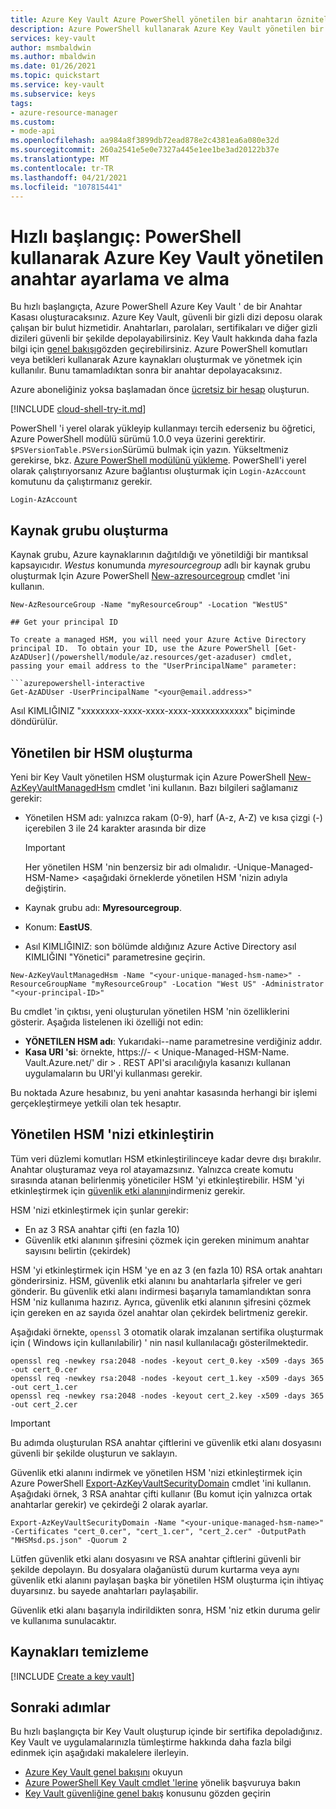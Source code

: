 ```yaml
---
title: Azure Key Vault Azure PowerShell yönetilen bir anahtarın özniteliklerini oluşturun ve alın
description: Azure PowerShell kullanarak Azure Key Vault yönetilen bir anahtarın nasıl ayarlanacağını ve alınacağını gösteren hızlı başlangıç
services: key-vault
author: msmbaldwin
ms.author: mbaldwin
ms.date: 01/26/2021
ms.topic: quickstart
ms.service: key-vault
ms.subservice: keys
tags:
- azure-resource-manager
ms.custom:
- mode-api
ms.openlocfilehash: aa984a8f3899db72ead878e2c4381ea6a080e32d
ms.sourcegitcommit: 260a2541e5e0e7327a445e1ee1be3ad20122b37e
ms.translationtype: MT
ms.contentlocale: tr-TR
ms.lasthandoff: 04/21/2021
ms.locfileid: "107815441"
---
```

# <a name="quickstart-set-and-retrieve-a-managed-key-from-azure-key-vault-using-powershell"></a>Hızlı başlangıç: PowerShell kullanarak Azure Key Vault yönetilen anahtar ayarlama ve alma

Bu hızlı başlangıçta, Azure PowerShell Azure Key Vault ' de bir Anahtar Kasası oluşturacaksınız. Azure Key Vault, güvenli bir gizli dizi deposu olarak çalışan bir bulut hizmetidir. Anahtarları, parolaları, sertifikaları ve diğer gizli dizileri güvenli bir şekilde depolayabilirsiniz. Key Vault hakkında daha fazla bilgi için [genel bakışı](../general/overview.md)gözden geçirebilirsiniz. Azure PowerShell komutları veya betikleri kullanarak Azure kaynakları oluşturmak ve yönetmek için kullanılır. Bunu tamamladıktan sonra bir anahtar depolayacaksınız.

Azure aboneliğiniz yoksa başlamadan önce [ücretsiz bir hesap](https://azure.microsoft.com/free/?WT.mc_id=A261C142F) oluşturun.

[!INCLUDE [cloud-shell-try-it.md](../../../includes/cloud-shell-try-it.md)]

PowerShell 'i yerel olarak yükleyip kullanmayı tercih ederseniz bu öğretici, Azure PowerShell modülü sürümü 1.0.0 veya üzerini gerektirir. `$PSVersionTable.PSVersion`Sürümü bulmak için yazın. Yükseltmeniz gerekirse, bkz. [Azure PowerShell modülünü yükleme](/powershell/azure/install-az-ps). PowerShell'i yerel olarak çalıştırıyorsanız Azure bağlantısı oluşturmak için `Login-AzAccount` komutunu da çalıştırmanız gerekir.

```azurepowershell-interactive
Login-AzAccount
```

## <a name="create-a-resource-group"></a>Kaynak grubu oluşturma

Kaynak grubu, Azure kaynaklarının dağıtıldığı ve yönetildiği bir mantıksal kapsayıcıdır. *Westus* konumunda *myresourcegroup* adlı bir kaynak grubu oluşturmak Için Azure PowerShell [New-azresourcegroup](/powershell/module/az.resources/new-azresourcegroup) cmdlet 'ini kullanın. 

```azurepowershell-interactive
New-AzResourceGroup -Name "myResourceGroup" -Location "WestUS"

## Get your principal ID

To create a managed HSM, you will need your Azure Active Directory principal ID.  To obtain your ID, use the Azure PowerShell [Get-AzADUser](/powershell/module/az.resources/get-azaduser) cmdlet, passing your email address to the "UserPrincipalName" parameter:

```azurepowershell-interactive
Get-AzADUser -UserPrincipalName "<your@email.address>"
```

Asıl KIMLIĞINIZ "xxxxxxxx-xxxx-xxxx-xxxx-xxxxxxxxxxxx" biçiminde döndürülür.

## <a name="create-a-managed-hsm"></a>Yönetilen bir HSM oluşturma

Yeni bir Key Vault yönetilen HSM oluşturmak için Azure PowerShell [New-AzKeyVaultManagedHsm](/powershell/module/az.keyvault/new-azkeyvaultmanagedhsm) cmdlet 'ini kullanın. Bazı bilgileri sağlamanız gerekir:

- Yönetilen HSM adı: yalnızca rakam (0-9), harf (A-z, A-Z) ve kısa çizgi (-) içerebilen 3 ile 24 karakter arasında bir dize

  > [!Important]
  > Her yönetilen HSM 'nin benzersiz bir adı olmalıdır. -Unique-Managed-HSM-Name> <aşağıdaki örneklerde yönetilen HSM 'nizin adıyla değiştirin.

- Kaynak grubu adı: **Myresourcegroup**.
- Konum: **EastUS**.
- Asıl KIMLIĞINIZ: son bölümde aldığınız Azure Active Directory asıl KIMLIĞINI "Yönetici" parametresine geçirin. 

```azurepowershell-interactive
New-AzKeyVaultManagedHsm -Name "<your-unique-managed-hsm-name>" -ResourceGroupName "myResourceGroup" -Location "West US" -Administrator "<your-principal-ID>"
```

Bu cmdlet 'in çıktısı, yeni oluşturulan yönetilen HSM 'nin özelliklerini gösterir. Aşağıda listelenen iki özelliği not edin:

- **YÖNETILEN HSM adı**: Yukarıdaki--name parametresine verdiğiniz addır.
- **Kasa URI 'si**: örnekte, https://- &lt; Unique-Managed-HSM-Name. Vault.Azure.net/' dir &gt; . REST API'si aracılığıyla kasanızı kullanan uygulamaların bu URI'yi kullanması gerekir.

Bu noktada Azure hesabınız, bu yeni anahtar kasasında herhangi bir işlemi gerçekleştirmeye yetkili olan tek hesaptır.

## <a name="activate-your-managed-hsm"></a>Yönetilen HSM 'nizi etkinleştirin

Tüm veri düzlemi komutları HSM etkinleştirilinceye kadar devre dışı bırakılır. Anahtar oluşturamaz veya rol atayamazsınız. Yalnızca create komutu sırasında atanan belirlenmiş yöneticiler HSM 'yi etkinleştirebilir. HSM 'yi etkinleştirmek için [güvenlik etki alanını](security-domain.md)indirmeniz gerekir.

HSM 'nizi etkinleştirmek için şunlar gerekir:
- En az 3 RSA anahtar çifti (en fazla 10)
- Güvenlik etki alanının şifresini çözmek için gereken minimum anahtar sayısını belirtin (çekirdek)

HSM 'yi etkinleştirmek için HSM 'ye en az 3 (en fazla 10) RSA ortak anahtarı gönderirsiniz. HSM, güvenlik etki alanını bu anahtarlarla şifreler ve geri gönderir. Bu güvenlik etki alanı indirmesi başarıyla tamamlandıktan sonra HSM 'niz kullanıma hazırız. Ayrıca, güvenlik etki alanının şifresini çözmek için gereken en az sayıda özel anahtar olan çekirdek belirtmeniz gerekir.

Aşağıdaki örnekte, `openssl` 3 otomatik olarak imzalanan sertifika oluşturmak için ( [](https://slproweb.com/products/Win32OpenSSL.html)Windows için kullanılabilir) ' nin nasıl kullanılacağı gösterilmektedir.

```console
openssl req -newkey rsa:2048 -nodes -keyout cert_0.key -x509 -days 365 -out cert_0.cer
openssl req -newkey rsa:2048 -nodes -keyout cert_1.key -x509 -days 365 -out cert_1.cer
openssl req -newkey rsa:2048 -nodes -keyout cert_2.key -x509 -days 365 -out cert_2.cer
```

> [!IMPORTANT]
> Bu adımda oluşturulan RSA anahtar çiftlerini ve güvenlik etki alanı dosyasını güvenli bir şekilde oluşturun ve saklayın.

Güvenlik etki alanını indirmek ve yönetilen HSM 'nizi etkinleştirmek için Azure PowerShell [Export-AzKeyVaultSecurityDomain](/powershell/module/az.keyvault/export-azkeyvaultsecuritydomain) cmdlet 'ini kullanın. Aşağıdaki örnek, 3 RSA anahtar çifti kullanır (Bu komut için yalnızca ortak anahtarlar gerekir) ve çekirdeği 2 olarak ayarlar.

```azurepowershell-interactive
Export-AzKeyVaultSecurityDomain -Name "<your-unique-managed-hsm-name>" -Certificates "cert_0.cer", "cert_1.cer", "cert_2.cer" -OutputPath "MHSMsd.ps.json" -Quorum 2
```

Lütfen güvenlik etki alanı dosyasını ve RSA anahtar çiftlerini güvenli bir şekilde depolayın. Bu dosyalara olağanüstü durum kurtarma veya aynı güvenlik etki alanını paylaşan başka bir yönetilen HSM oluşturma için ihtiyaç duyarsınız. bu sayede anahtarları paylaşabilir.

Güvenlik etki alanı başarıyla indirildikten sonra, HSM 'niz etkin duruma gelir ve kullanıma sunulacaktır.

## <a name="clean-up-resources"></a>Kaynakları temizleme

[!INCLUDE [Create a key vault](../../../includes/key-vault-powershell-delete-resources.md)]

## <a name="next-steps"></a>Sonraki adımlar

Bu hızlı başlangıçta bir Key Vault oluşturup içinde bir sertifika depoladığınız. Key Vault ve uygulamalarınızla tümleştirme hakkında daha fazla bilgi edinmek için aşağıdaki makalelere ilerleyin.

- [Azure Key Vault genel bakışını](../general/overview.md) okuyun
- [Azure PowerShell Key Vault cmdlet 'lerine](/powershell/module/az.keyvault/) yönelik başvuruya bakın
- [Key Vault güvenliğine genel bakış](../general/security-features.md) konusunu gözden geçirin
